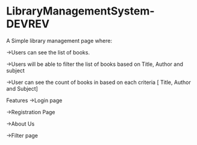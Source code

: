 # LibraryManagementSystem-DEVREV
A Simple library management page where: 


  ->Users can see the list of books.
  
  
  ->Users will be able to filter the list of books based on Title, Author and subject
  
  
  ->User can see the count of books in based on each criteria [ Title, Author and Subject]
  
 
Features
  ->Login page
  
  
  ->Registration Page
  
  
  ->About Us
  
  
  ->Filter page
  
  
  
  
